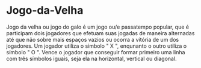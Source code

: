 # Jogo-da-Velha

Jogo da velha ou jogo do galo é um jogo ou/e passatempo popular, que é participam dois jogadores que efetuam suas jogadas de maneira alternadas até que não sobre mais espaços vazios ou ocorra a vitória de um dos jogadores.
Um jogador utiliza o simbolo " X ", enqunanto o outro utiliza o símbolo " O ".
Vence o jogador que conseguir formar primeiro uma linha com três símbolos iguais, seja ela na horizontal, vertical ou diagonal.
